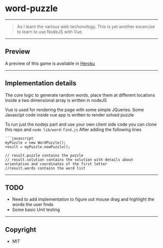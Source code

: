 # word-puzzle

----


> As I learn the various web techonology. This is yet another excercise to learn to use NodeJS with Vue.

----
## Preview
A preview of this game is available in [Heroku](https://word-maze.heroku.com)

----
## Implementation details
The core logic to generate random words, place them at different locations inside a two dimensional array is written in nodeJS

Vue is used for rendering the page with some simple JQueries.
Some Javascipt code inside vue app is written to render solved puzzle

To run just the nodejs part and use your own client side code
you can clone this repo and  `node lib/word-find.js`
After adding the following lines

    ```javascript
    myPuzzle = new WordPuzzle();
    result = myPuzzle.newPuzzle();

    // result.puzzle contains the puzzle
    // result.solution contains the solution with details about orientation and coordinates of the first letter
    //result.words contains the word list


----
## TODO
* Need to add implementation to figure out mouse drag and highlight the words the user finds
* Some basic Unit testing

----
## Copyright
* MIT

